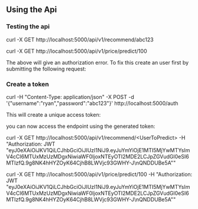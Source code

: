 ## Using the Api

### Testing the api

 curl -X GET http://localhost:5000/api/v1/recommend/abc123


 curl -X GET http://localhost:5000/api/v1/price/predict/100

The above will give an authorization error. To fix this create
an user first by submitting the following request:

### Create a token

curl -H "Content-Type: application/json" -X POST -d '{"username":"ryan","password":"abc123"}' http://localhost:5000/auth

This will create a unique access token:


you can now access the endpoint using the generated token:


curl -X GET http://localhost:5000/api/v1/recommend/$<$UserToPredict$>$  -H "Authorization: JWT  "eyJ0eXAiOiJKV1QiLCJhbGciOiJIUzI1NiJ9.eyJuYmYiOjE1MTI5MjYwMTYsImV4cCI6MTUxMzUzMDgxNiwiaWF0IjoxNTEyOTI2MDE2LCJpZGVudGl0eSI6MTIzfQ.9g8NK4hHYZOyK64CjhB8LWVjc93GWHY-J\nQNDDUBe5A""

curl -X GET http://localhost:5000/api/v1/price/predict/100  -H "Authorization: JWT  "eyJ0eXAiOiJKV1QiLCJhbGciOiJIUzI1NiJ9.eyJuYmYiOjE1MTI5MjYwMTYsImV4cCI6MTUxMzUzMDgxNiwiaWF0IjoxNTEyOTI2MDE2LCJpZGVudGl0eSI6MTIzfQ.9g8NK4hHYZOyK64CjhB8LWVjc93GWHY-J\nQNDDUBe5A""
